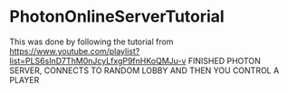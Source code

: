# PhotonOnlineServerTutorial
This was done by following the tutorial from https://www.youtube.com/playlist?list=PLS6sInD7ThM0nJcyLfxgP9fnHKoQMJu-v
FINISHED PHOTON SERVER, CONNECTS TO RANDOM LOBBY AND THEN YOU CONTROL A PLAYER
